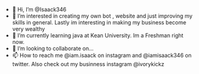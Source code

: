 - 👋 Hi, I’m @Isaack346
- 👀 I’m interested in creating my own bot , website and just improving my skills in general. Lastly im interesting in making my business become very wealthy 
- 🌱 I’m currently learning java at Kean University. Im a Freshman right now.
- 💞️ I’m looking to collaborate on...
- 📫 How to reach me @iam.isaack on instagram and @iamisaack346 on twitter. Also check out my businness instagram @ivorykickz

<!---
Isaack346/Isaack346 is a ✨ special ✨ repository because its `README.md` (this file) appears on your GitHub profile.
You can click the Preview link to take a look at your changes.
--->
